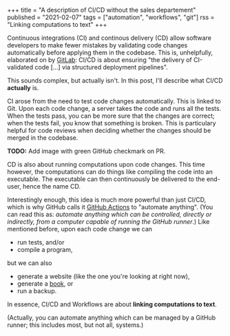 +++
title = "A description of CI/CD without the sales departement"
published = "2021-02-07"
tags = ["automation", "workflows", "git"]
rss = "Linking computations to text"
+++

Continuous integrations (CI) and continous delivery (CD) allow software developers to make fewer mistakes by validating code changes automatically before applying them in the codebase.
This is, unhelpfully, elaborated on by [GitLab](https://about.gitlab.com/stages-devops-lifecycle/continuous-integration/): CI/CD is about ensuring "the delivery of CI-validated code [...] via structured deployment pipelines".

This sounds complex, but actually isn't.
In this post, I'll describe what CI/CD **actually** is.

CI arose from the need to test code changes automatically.
This is linked to Git.
Upon each code change, a server takes the code and runs all the tests.
When the tests pass, you can be more sure that the changes are correct;
when the tests fail, you know that something is broken.
This is particulary helpful for code reviews when deciding whether the changes should be merged in the codebase.

**TODO:** Add image with green GitHub checkmark on PR.

CD is also about running computations upon code changes.
This time however, the computations can do things like compiling the code into an executable.
The executable can then continuously be delivered to the end-user, hence the name CD.

Interestingly enough, this idea is much more powerful than just CI/CD, which is why GitHub calls it [GitHub Actions](https://github.com/home/) to "automate anything".
(You can read this as: *automate anything which can be controlled, directly or indirectly, from a computer capable of running the GitHub runner*.)
Like mentioned before, upon each code change we can

- run tests, and/or
- compile a program, 

but we can also

- generate a website (like the one you're looking at right now),
- generate a [book](https://github.com/hadley/r4ds), or
- run a backup.

In essence, CI/CD and Workflows are about **linking computations to text**.



(Actually, you can automate anything which can be managed by a GitHub runner; this includes most, but not all, systems.)

